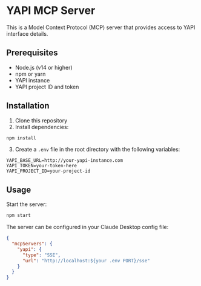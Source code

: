 # YAPI MCP Server

This is a Model Context Protocol (MCP) server that provides access to YAPI interface details.

## Prerequisites

- Node.js (v14 or higher)
- npm or yarn
- YAPI instance
- YAPI project ID and token

## Installation

1. Clone this repository
2. Install dependencies:
```bash
npm install
```

3. Create a `.env` file in the root directory with the following variables:
```
YAPI_BASE_URL=http://your-yapi-instance.com
YAPI_TOKEN=your-token-here
YAPI_PROJECT_ID=your-project-id
```

## Usage

Start the server:
```bash
npm start
```
The server can be configured in your Claude Desktop config file:

```json
{
  "mcpServers": {
    "yapi": {
      "type": "SSE",
      "url": "http://localhost:${your .env PORT}/sse"
    }
  }
}
```